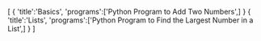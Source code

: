 [
    {
        'title':'Basics',
        'programs':['Python Program to Add Two Numbers',]
    }
    {
        'title':'Lists',
        'programs':['Python Program to Find the Largest Number in a List',]
    }
]